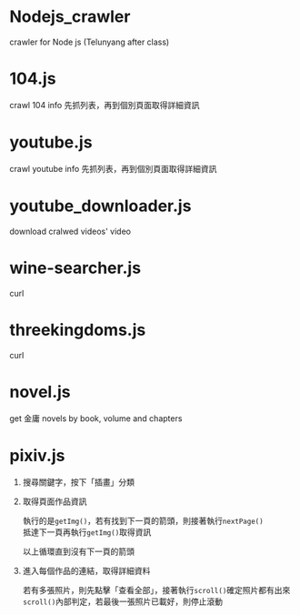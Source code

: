 # Nodejs_crawler
crawler for Node js (Telunyang after class)

# 104.js
crawl 104 info
先抓列表，再到個別頁面取得詳細資訊

# youtube.js
crawl youtube info
先抓列表，再到個別頁面取得詳細資訊

# youtube_downloader.js
download cralwed videos' video

# wine-searcher.js
curl

# threekingdoms.js
curl

# novel.js 
get 金庸 novels by book, volume and chapters

# pixiv.js
1. 搜尋關鍵字，按下「插畫」分類
2. 取得頁面作品資訊

   執行的是`getImg()`，若有找到下一頁的箭頭，則接著執行`nextPage()`  
   抵達下一頁再執行`getImg()`取得資訊

   以上循環直到沒有下一頁的箭頭
3. 進入每個作品的連結，取得詳細資料 

   若有多張照片，則先點擊「查看全部」，接著執行`scroll()`確定照片都有出來  
   `scroll()`內部判定，若最後一張照片已載好，則停止滾動
